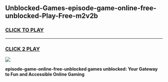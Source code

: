 
## Unblocked-Games-episode-game-online-free-unblocked-Play-Free-m2v2b
<h3>
<a href="https://premium76.site?title=episode-game-online-free-unblocked&ref=18A">CLICK TO PLAY</a></h3>
<hr>

<h3>
<a href="https://premium76.site?title=episode-game-online-free-unblocked&ref=18A">CLICK 2 PLAY</a>
  
</h3>

<a href="https://premium76.site?title=episode-game-online-free-unblocked&ref=18A"><img src="https://clearcache.store/games.png"></a>


**episode-game-online-free-unblocked games unblocked: Your Gateway to Fun and Accessible Online Gaming**
